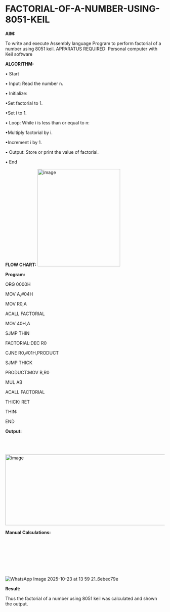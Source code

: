 # FACTORIAL-OF-A-NUMBER-USING-8051-KEIL

**AIM:**

To write and execute Assembly language Program to perform factorial of a number using 8051 keil.
APPARATUS REQUIRED: Personal computer with Keil software

**ALGORITHM:**

• Start  

• Input: Read the number n.  

• Initialize:  

•Set factorial to 1.  

•Set i to 1.  

• Loop: While i is less than or equal to n:  

•Multiply factorial by i.  

•Increment i by 1.  

• Output: Store or print the value of factorial.  

• End

**FLOW CHART:**
<img width="261" height="308" alt="image" src="https://github.com/user-attachments/assets/bffe89f6-3ba9-4294-b817-8b545f680e66" />

**Program:**

ORG 0000H   

MOV A,#04H  

MOV R0,A  

ACALL FACTORIAL  

MOV 40H,A  

SJMP THIN  

FACTORIAL:DEC R0  

CJNE R0,#01H,PRODUCT  

SJMP THICK   

PRODUCT:MOV B,R0  

MUL AB  

ACALL FACTORIAL  

THICK: RET  

THIN:  

END

**Output:**  

<br>
<br>
<br>
<img width="844" height="224" alt="image" src="https://github.com/user-attachments/assets/bc8597aa-7e2b-4be0-abe5-43521b97aaf5" />




**Manual Calculations:**  

<br>
<br>
<br>
<br>
<br>
<br>

![WhatsApp Image 2025-10-23 at 13 59 21_6ebec79e](https://github.com/user-attachments/assets/8feab1ed-d07d-49a3-9b4e-fc55d0728843)






**Result:**

Thus the factorial of a number using 8051 keil was calculated and shown the output.
